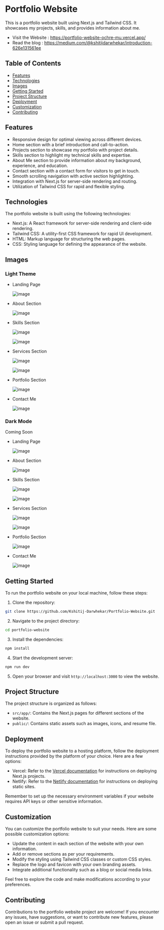 # Portfolio Website

This is a portfolio website built using Next.js and Tailwind CSS. It showcases my projects, skills, and provides information about me.

- Visit the Website : https://portfolio-website-ochre-mu.vercel.app/ 
- Read the blog : https://medium.com/@kshitijdarwhekar/introduction-626e131561ee 

## Table of Contents

- [Features](#features)
- [Technologies](#technologies)
- [Images](#images)
- [Getting Started](#getting-started)
- [Project Structure](#project-structure)
- [Deployment](#deployment)
- [Customization](#customization)
- [Contributing](#contributing)

## Features

- Responsive design for optimal viewing across different devices.
- Home section with a brief introduction and call-to-action.
- Projects section to showcase my portfolio with project details.
- Skills section to highlight my technical skills and expertise.
- About Me section to provide information about my background, experience, and education.
- Contact section with a contact form for visitors to get in touch.
- Smooth scrolling navigation with active section highlighting.
- Integration with Next.js for server-side rendering and routing.
- Utilization of Tailwind CSS for rapid and flexible styling.

## Technologies

The portfolio website is built using the following technologies:

- Next.js: A React framework for server-side rendering and client-side rendering.
- Tailwind CSS: A utility-first CSS framework for rapid UI development.
- HTML: Markup language for structuring the web pages.
- CSS: Styling language for defining the appearance of the website.

## Images

### Light Theme

- Landing Page

  ![image](https://github.com/Kshitij-Darwhekar/Portfolio-Website/assets/54590658/448076e6-2ed6-4935-9bbd-eb0051212eea)

  
- About Section

  ![image](https://github.com/Kshitij-Darwhekar/Portfolio-Website/assets/54590658/90a0158e-8c36-4ea0-9231-02bc1d617160)

  
- Skills Section

  ![image](https://github.com/Kshitij-Darwhekar/Portfolio-Website/assets/54590658/9eb0808a-2e44-4458-9b63-10e374e0ef39)

  ![image](https://github.com/Kshitij-Darwhekar/Portfolio-Website/assets/54590658/c736ef3f-44cf-47a0-ad16-02d889a6eb6b)

  
- Services Section

  ![image](https://github.com/Kshitij-Darwhekar/Portfolio-Website/assets/54590658/1ce5b3f1-258b-4c0f-bb43-042962dbdb64)

  ![image](https://github.com/Kshitij-Darwhekar/Portfolio-Website/assets/54590658/78e8219a-c8e5-4c6e-8746-935fadcd0124)

  
- Portfolio Section

  ![image](https://github.com/Kshitij-Darwhekar/Portfolio-Website/assets/54590658/8b4eb537-0d80-48ea-9086-892ae4ddce77)


- Contact Me

  ![image](https://github.com/Kshitij-Darwhekar/Portfolio-Website/assets/54590658/90ea19e7-bee3-4e54-8995-64596f7d6cb2)



### Dark Mode

Coming Soon

- Landing Page

  ![image](https://github.com/Kshitij-Darwhekar/Portfolio-Website/assets/54590658/04f3d8be-c154-43d2-88bb-81f68cf40b36)
  

- About Section

  ![image](https://github.com/Kshitij-Darwhekar/Portfolio-Website/assets/54590658/1cd2aa03-6f83-45b7-9fcb-1d4960e93d97)
  
- Skills Section

  ![image](https://github.com/Kshitij-Darwhekar/Portfolio-Website/assets/54590658/8fd33519-8a5b-4120-8409-944982c9a176)

  ![image](https://github.com/Kshitij-Darwhekar/Portfolio-Website/assets/54590658/aa249ba5-8963-4c11-acec-825d7611253f)

- Services Section

  ![image](https://github.com/Kshitij-Darwhekar/Portfolio-Website/assets/54590658/39bcd251-b597-4b6d-acf0-e2c1909b7f26)

  ![image](https://github.com/Kshitij-Darwhekar/Portfolio-Website/assets/54590658/89d00feb-b29f-4533-b2c9-5d46d13f0246)
  
- Portfolio Section

  ![image](https://github.com/Kshitij-Darwhekar/Portfolio-Website/assets/54590658/c2474136-6560-49a9-92c7-73824ae3bc0a)

- Contact Me

  ![image](https://github.com/Kshitij-Darwhekar/Portfolio-Website/assets/54590658/53f5103b-60d9-4a79-9ec6-58d441bf76eb)







## Getting Started

To run the portfolio website on your local machine, follow these steps:

1. Clone the repository:

```bash
git clone https://github.com/Kshitij-Darwhekar/Portfolio-Website.git
```

2. Navigate to the project directory:

```bash
cd portfolio-website
```

3. Install the dependencies:

```bash
npm install
```

4. Start the development server:

```bash
npm run dev
```

5. Open your browser and visit `http://localhost:3000` to view the website.

## Project Structure

The project structure is organized as follows:

- `src/app/`: Contains the Next.js pages for different sections of the website.
- `public/`: Contains static assets such as images, icons, and resume file.

## Deployment

To deploy the portfolio website to a hosting platform, follow the deployment instructions provided by the platform of your choice. Here are a few options:

- Vercel: Refer to the [Vercel documentation](https://vercel.com/docs) for instructions on deploying Next.js projects.
- Netlify: Refer to the [Netlify documentation](https://docs.netlify.com/) for instructions on deploying static sites.

Remember to set up the necessary environment variables if your website requires API keys or other sensitive information.

## Customization

You can customize the portfolio website to suit your needs. Here are some possible customization options:

- Update the content in each section of the website with your own information.
- Add or remove sections as per your requirements.
- Modify the styling using Tailwind CSS classes or custom CSS styles.
- Replace the logo and favicon with your own branding assets.
- Integrate additional functionality such as a blog or social media links.

Feel free to explore the code and make modifications according to your preferences.

## Contributing

Contributions to the portfolio website project are welcome! If you encounter any issues, have suggestions, or want to contribute new features, please open an issue or submit a pull request.
